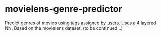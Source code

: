 # movielens-genre-predictor
Predict genres of movies using tags assigned by users. Uses a 4 layered NN. Based on the movielens dataset. (to be continued...)
